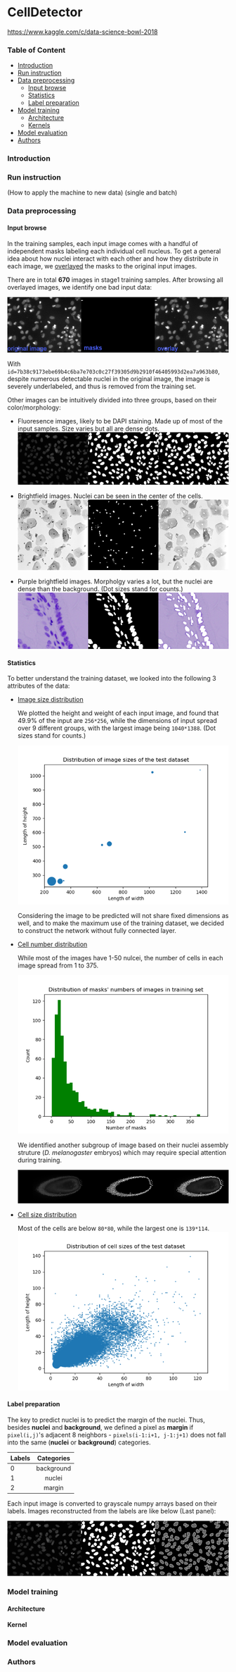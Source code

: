 # CellDetector
https://www.kaggle.com/c/data-science-bowl-2018

### Table of Content
- [Introduction](README.md#introduction)
- [Run instruction](README.md#run-instruction)
- [Data preprocessing](README.md#data-preprocessing)
  - [Input browse](README.md#input-browse) 
  - [Statistics](README.md#statistics)
  - [Label preparation](README.md#label-preparation)
- [Model training](README.md#data-training)
  - [Architecture](README.md#architecture)
  - [Kernels](README.md#kernels)
- [Model evaluation](README.md#model-evaluation)
- [Authors](README.md#authors)


### Introduction


### Run instruction

(How to apply the machine to new data)
(single and batch)

### Data preprocessing

#### Input browse

In the training samples, each input image comes with a handful of independent masks labeling each individual cell nucleus. 
To get a general idea about how nuclei interact with each other and how they distribute in each image, 
we [overlayed](https://github.com/OXPHOS/CellDetector/blob/master/preprocessing/image_overlay.py#L153) the masks to the original input images. 

There are in total **670** images in stage1 training samples. After browsing all overlayed images, we identify one bad input data:

![baddata](https://github.com/OXPHOS/CellDetector/blob/master/readme_images/stage1/7b38c9173ebe69b4c6ba7e703c0c27f39305d9b2910f46405993d2ea7a963b80_tri.png)

With `id=7b38c9173ebe69b4c6ba7e703c0c27f39305d9b2910f46405993d2ea7a963b80`, 
despite numerous detectable nuclei in the original image, the image is severely underlabeled, and thus is removed from the training set.

Other images can be intuitively divided into three groups, based on their color/morphology:

- Fluoresence images, likely to be DAPI staining. Made up of most of the input samples. Size varies but all are dense dots.
![ex1](https://github.com/OXPHOS/CellDetector/blob/master/readme_images/stage1/1f6b7cead15344593b32d5f2345fc26713dc74d9b31306c824209d67da401fd8_tri.png)

- Brightfield images. Nuclei can be seen in the center of the cells.
![ex2](https://github.com/OXPHOS/CellDetector/blob/master/readme_images/stage1/4e07a653352b30bb95b60ebc6c57afbc7215716224af731c51ff8d430788cd40_tri.png)

- Purple brightfield images. Morpholgy varies a lot, but the nuclei are dense than the background. (Dot sizes stand for counts.)
![ex3](https://github.com/OXPHOS/CellDetector/blob/master/readme_images/stage1/5ef4442e5b8b0b4cf824b61be4050dfd793d846e0a6800afa4425a2f66e91456_tri.png)

#### Statistics

To better understand the training dataset, we looked into the following 3 attributes of the data:

- [Image size distribution](https://github.com/OXPHOS/CellDetector/blob/master/preprocessing/imagesize_distribution.py)
  
  We plotted the height and weight of each input image, and found that 49.9% of the input are `256*256`,
  while the dimensions of input spread over 9 different groups, with the largest image being `1040*1388`. (Dot sizes stand for counts.)
  
  ![image_size_distribution_plot](https://github.com/OXPHOS/CellDetector/blob/master/readme_images/stage1/imagesize_summary.png)
  
  Considering the image to be predicted will not share fixed dimensions as well, and to make the maximum use of the training dataset,
  we decided to construct the network without fully connected layer. 
  
- [Cell number distribution](https://github.com/OXPHOS/CellDetector/blob/master/preprocessing/cellnumber_distribution.py)
  
  While most of the images have 1-50 nulcei, the number of cells in each image spread from 1 to 375. 
  
  ![Cell number distribution plot](https://github.com/OXPHOS/CellDetector/blob/master/readme_images/stage1/cellnumber_distribution.png)
  
  We identified another subgroup of image based on their nuclei assembly struture (*D. melanogaster* embryos) which may 
  require special attention during training.
  
  ![dm embryos2](https://github.com/OXPHOS/CellDetector/blob/master/readme_images/stage1/a102535b0e88374bea4a1cfd9ee7cb3822ff54f4ab2a9845d428ec22f9ee2288_tri.png)

- [Cell size distribution](https://github.com/OXPHOS/CellDetector/blob/master/preprocessing/cellsize_distribution.py)
  
  Most of the cells are below `80*80`, while the largest one is `139*114`.
  ![Cell size distribution plot](https://github.com/OXPHOS/CellDetector/blob/master/readme_images/stage1/cellsize_summary.png)
  
#### Label preparation

  The key to predict nuclei is to predict the margin of the nuclei. Thus, besides **nuclei** and **background**, 
  we defined a pixel as **margin** if `pixel(i,j)`'s adjacent 8 neighbors - `pixels(i-1:i+1, j-1:j+1)` does not fall into the
  same (**nuclei** or **background**) categories.
  
  | Labels        | Categories    |
  | ------------- |:-------------:| 
  | 0       | background | 
  | 1      | nuclei   | 
  | 2 | margin   | 
  
  Each input image is converted to grayscale numpy arrays based on their labels. 
  Images reconstructed from the labels are like below (Last panel):
  
  ![labels](https://github.com/OXPHOS/CellDetector/blob/master/readme_images/stage1/1f6b7cead15344593b32d5f2345fc26713dc74d9b31306c824209d67da401fd8_margin.png)

### Model training

#### Architecture

#### Kernel

### Model evaluation

### Authors
